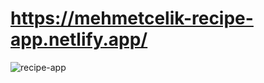 # https://mehmetcelik-recipe-app.netlify.app/


<img src="https://media.giphy.com/media/LF63Ydz3Wf40JXEvki/giphy.gif" alt="recipe-app">
